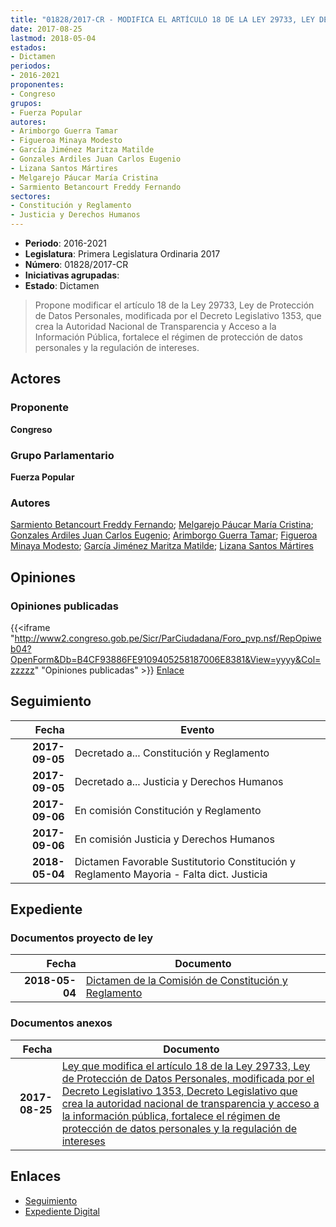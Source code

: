 ```yaml
---
title: "01828/2017-CR - MODIFICA EL ARTÍCULO 18 DE LA LEY 29733, LEY DE PROTECCIÓN DE DATOS PERSONALES, MODIFICADA POR EL DECRETO LEGISLATIVO 1353, QUE CREA LA AUTORIDAD NACIONAL DE TRANSPARENCIA Y ACCESO A LA INFORMACIÓN PÚBLICA, FORTALECE EL RÉGIMEN DE PROTECCIÓN DE DATOS PERSONALES Y LA REGULACIÓN DE INTERESES"
date: 2017-08-25
lastmod: 2018-05-04
estados:
- Dictamen
periodos:
- 2016-2021
proponentes:
- Congreso
grupos:
- Fuerza Popular
autores:
- Arimborgo Guerra Tamar
- Figueroa Minaya Modesto
- García Jiménez Maritza Matilde
- Gonzales Ardiles Juan Carlos Eugenio
- Lizana Santos Mártires
- Melgarejo Páucar María Cristina
- Sarmiento Betancourt Freddy Fernando
sectores:
- Constitución y Reglamento
- Justicia y Derechos Humanos
---
```

- **Periodo**: 2016-2021
- **Legislatura**: Primera Legislatura Ordinaria 2017
- **Número**: 01828/2017-CR
- **Iniciativas agrupadas**: 
- **Estado**: Dictamen

> Propone modificar el artículo 18 de la Ley 29733, Ley de Protección de Datos Personales, modificada por el Decreto Legislativo 1353, que crea la Autoridad Nacional de Transparencia y Acceso a la Información Pública, fortalece el régimen de protección de datos personales y la regulación de intereses.


## Actores

### Proponente

**Congreso**

### Grupo Parlamentario

**Fuerza Popular**

### Autores

[Sarmiento Betancourt Freddy Fernando](mailto:mailto:fsarmiento@congreso.gob.pe); [Melgarejo Páucar María Cristina](mailto:mailto:mmelgarejo@congreso.gob.pe); [Gonzales Ardiles Juan Carlos Eugenio](mailto:mailto:jgonzalesa@congreso.gob.pe); [Arimborgo Guerra Tamar](mailto:mailto:tarimborgo@congreso.gob.pe); [Figueroa Minaya Modesto](mailto:mailto:mfigueroam@congreso.gob.pe); [García Jiménez Maritza Matilde](mailto:mailto:mgarciaj@congreso.gob.pe); [Lizana Santos Mártires](mailto:mailto:mlizana@congreso.gob.pe)

## Opiniones

### Opiniones publicadas

{{<iframe "http://www2.congreso.gob.pe/Sicr/ParCiudadana/Foro_pvp.nsf/RepOpiweb04?OpenForm&Db=B4CF93886FE9109405258187006E8381&View=yyyy&Col=zzzzz" "Opiniones publicadas" >}}
[Enlace](http://www2.congreso.gob.pe/Sicr/ParCiudadana/Foro_pvp.nsf/RepOpiweb04?OpenForm&Db=B4CF93886FE9109405258187006E8381&View=yyyy&Col=zzzzz)


## Seguimiento

| Fecha | Evento |
|------:|--------|
| **2017-09-05** | Decretado a... Constitución y Reglamento |
| **2017-09-05** | Decretado a... Justicia y Derechos Humanos |
| **2017-09-06** | En comisión Constitución y Reglamento |
| **2017-09-06** | En comisión Justicia y Derechos Humanos |
| **2018-05-04** | Dictamen Favorable Sustitutorio Constitución y Reglamento Mayoria - Falta dict. Justicia |

## Expediente

### Documentos proyecto de ley

| Fecha | Documento |
|------:|-----------|
| **2018-05-04** | [Dictamen de la Comisión de Constitución y Reglamento](http://www.leyes.congreso.gob.pe/Documentos/2016_2021/Dictamenes/Proyectos_de_Ley/01828DC04MAY20180504.pdf) |

### Documentos anexos

| Fecha | Documento |
|------:|-----------|
| **2017-08-25** | [Ley que modifica el artículo 18 de la Ley 29733, Ley de Protección de Datos Personales, modificada por el Decreto Legislativo 1353, Decreto Legislativo que crea la autoridad nacional de transparencia y acceso a la información pública, fortalece el régimen de protección de datos personales y la regulación de intereses](http://www.leyes.congreso.gob.pe/Documentos/2016_2021/Proyectos_de_Ley_y_de_Resoluciones_Legislativas/PL0182820170825..pdf) |

## Enlaces

- [Seguimiento](http://www2.congreso.gob.pe/Sicr/TraDocEstProc/CLProLey2016.nsf/f7fff46988ca05b1052578e100829cc7/914168c541f9991005258187005c7ae6?OpenDocument)
- [Expediente Digital](http://www2.congreso.gob.pe/Sicr/TraDocEstProc/Expvirt_2011.nsf/visbusqptramdoc1621/01828?opendocument)

